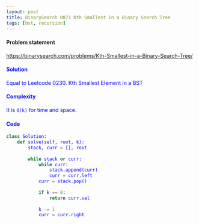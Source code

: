 ```yaml
---
layout: post
title: BinarySearch 0071 Kth Smallest in a Binary Search Tree
tags: [bst, recursion]
---
```


#### Problem statement

<a href="https://binarysearch.com/problems/Kth-Smallest-in-a-Binary-Search-Tree/"> <font color = blue>https://binarysearch.com/problems/Kth-Smallest-in-a-Binary-Search-Tree/

#### Solution
Equal to Leetcode 0230. Kth Smallest Element in a BST

#### Complexity
It is `O(k)` for time and space.

#### Code
```python
class Solution:
    def solve(self, root, k):
        stack, curr = [], root
        
        while stack or curr:
            while curr:
                stack.append(curr)
                curr = curr.left
            curr = stack.pop()
            
            if k == 0:
                return curr.val
            
            k -= 1
            curr = curr.right
```
